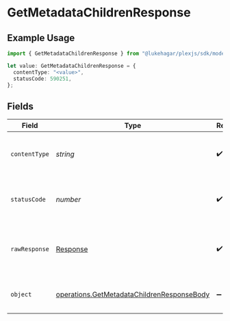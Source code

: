 # GetMetadataChildrenResponse

## Example Usage

```typescript
import { GetMetadataChildrenResponse } from "@lukehagar/plexjs/sdk/models/operations";

let value: GetMetadataChildrenResponse = {
  contentType: "<value>",
  statusCode: 590251,
};
```

## Fields

| Field                                                                                                           | Type                                                                                                            | Required                                                                                                        | Description                                                                                                     |
| --------------------------------------------------------------------------------------------------------------- | --------------------------------------------------------------------------------------------------------------- | --------------------------------------------------------------------------------------------------------------- | --------------------------------------------------------------------------------------------------------------- |
| `contentType`                                                                                                   | *string*                                                                                                        | :heavy_check_mark:                                                                                              | HTTP response content type for this operation                                                                   |
| `statusCode`                                                                                                    | *number*                                                                                                        | :heavy_check_mark:                                                                                              | HTTP response status code for this operation                                                                    |
| `rawResponse`                                                                                                   | [Response](https://developer.mozilla.org/en-US/docs/Web/API/Response)                                           | :heavy_check_mark:                                                                                              | Raw HTTP response; suitable for custom response parsing                                                         |
| `object`                                                                                                        | [operations.GetMetadataChildrenResponseBody](../../../sdk/models/operations/getmetadatachildrenresponsebody.md) | :heavy_minus_sign:                                                                                              | The children of the library item.                                                                               |